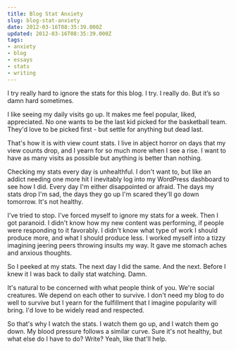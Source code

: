 ```yaml
---
title: Blog Stat Anxiety
slug: blog-stat-anxiety
date: 2012-03-16T08:35:39.000Z
updated: 2012-03-16T08:35:39.000Z
tags:
- anxiety
- blog
- essays
- stats
- writing
---
```


I try really hard to ignore the stats for this blog.  I try.  I really do. But it’s so damn hard sometimes. 

I like seeing my daily visits go up. It makes me feel popular, liked, appreciated. No one wants to be the last kid picked for the basketball team. They'd love to be picked first - but settle for anything but dead last. 

That's how it is with view count stats. I live in abject horror on days that my view counts drop, and I yearn for so much more when I see a rise. I want to have as many visits as possible but anything is better than nothing.

Checking my stats every day is unhealthful.  I don't want to, but like an addict needing one more hit I inevitably log into my WordPress dashboard to see how I did. Every day I'm either disappointed or afraid. The days my stats drop I'm sad, the days they go up I'm scared they'll go down tomorrow. It's not healthy. 

I've tried to stop. I've forced myself to ignore my stats for a week. Then I got paranoid. I didn't know how my new content was performing, if people were responding to it favorably. I didn't know what type of work I should produce more, and what I should produce less.  I worked myself into a tizzy imagining jeering peers throwing insults my way.  It gave me stomach aches and anxious thoughts.  

So I peeked at my stats.  The next day I did the same.  And the next.  Before I knew it I was back to daily stat watching.  Damn. 

It's natural to be concerned with what people think of you. We're social creatures.  We depend on each other to survive.  I don't need my blog to do well to survive but I yearn for the fulfillment that I imagine popularity will bring.  I'd love to be widely read and respected.

So that's why I watch the stats.  I watch them go up, and I watch them go down.  My blood pressure follows a similar curve.  Sure it's not healthy, but what else do I have to do?  Write?  Yeah, like that'll help.

